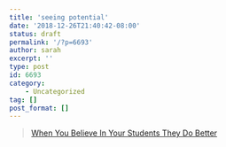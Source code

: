 ```yaml
---
title: 'seeing potential'
date: '2018-12-26T21:40:42-08:00'
status: draft
permalink: '/?p=6693'
author: sarah
excerpt: ''
type: post
id: 6693
category:
    - Uncategorized
tag: []
post_format: []
---
```

> [When You Believe In Your Students They Do Better](https://www.youcubed.org/evidence/believe-students-better/)

<iframe class="wp-embedded-content" data-secret="fjvrF2uRyZ" frameborder="0" height="338" loading="lazy" marginheight="0" marginwidth="0" sandbox="allow-scripts" scrolling="no" security="restricted" src="https://www.youcubed.org/evidence/believe-students-better/embed/#?secret=fjvrF2uRyZ" style="position: absolute; clip: rect(1px, 1px, 1px, 1px);" title="“When You Believe In Your Students They Do Better” — YouCubed" width="600"></iframe>